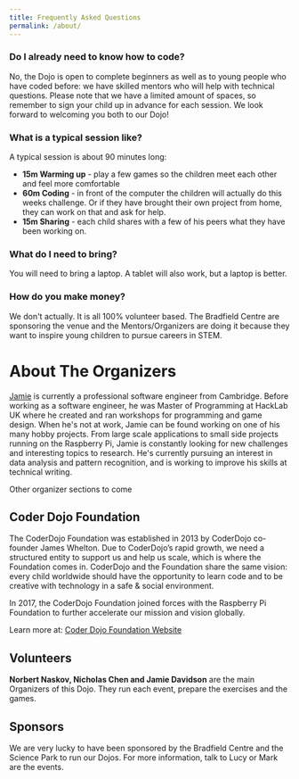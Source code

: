 ```yaml
---
title: Frequently Asked Questions
permalink: /about/
---
```


### Do I already need to know how to code?

No, the Dojo is open to complete beginners as well as to young people who have coded before: we have skilled mentors who will help with technical questions. Please note that we have a limited amount of spaces, so remember to sign your child up in advance for each session. We look forward to welcoming you both to our Dojo!

### What is a typical session like?

A typical session is about 90 minutes long:

- **15m Warming up** - play a few games so the children meet each other and feel more comfortable
- **60m Coding** - in front of the computer the children will actually do this weeks challenge. Or if they have brought their own project from home, they can work on that and ask for help.
- **15m Sharing** - each child shares with a few of his peers what they have been working on.

### What do I need to bring?

You will need to bring a laptop. A tablet will also work, but a laptop is better.

### How do you make money?

We don't actually. It is all 100% volunteer based. The Bradfield Centre are sponsoring the venue and the Mentors/Organizers are doing it because they want to inspire young children to pursue careers in STEM.

# About The Organizers

[Jamie](https://github.com/JamieDavidson) is currently a professional software engineer from Cambridge. Before working as a software engineer, he was Master of Programming at HackLab UK where he created and ran workshops for programming and game design. When he's not at work, Jamie can be found working on one of his many hobby projects. From large scale applications to small side projects running on the Raspberry Pi, Jamie is constantly looking for new challenges and interesting topics to research. He's currently pursuing an interest in data analysis and pattern recognition, and is working to improve his skills at technical writing.



Other organizer sections to come

## Coder Dojo Foundation

The CoderDojo Foundation was established in 2013 by CoderDojo co-founder James Whelton. Due to CoderDojo’s rapid growth, we need a structured entity to support us and help us scale, which is where the Foundation comes in. CoderDojo and the Foundation share the same vision: every child worldwide should have the opportunity to learn code and to be creative with technology in a safe & social environment.

In 2017, the CoderDojo Foundation joined forces with the Raspberry Pi Foundation to further accelerate our mission and vision globally.

Learn more at: [Coder Dojo Foundation Website](https://coderdojo.com/foundation/)

## Volunteers

**Norbert Naskov, Nicholas Chen and Jamie Davidson** are the main Organizers of this Dojo. They run each event, prepare the exercises and the games.

## Sponsors

We are very lucky to have been sponsored by the Bradfield Centre and the Science Park to run our Dojos. For more information, talk to Lucy or Mark are the events.
